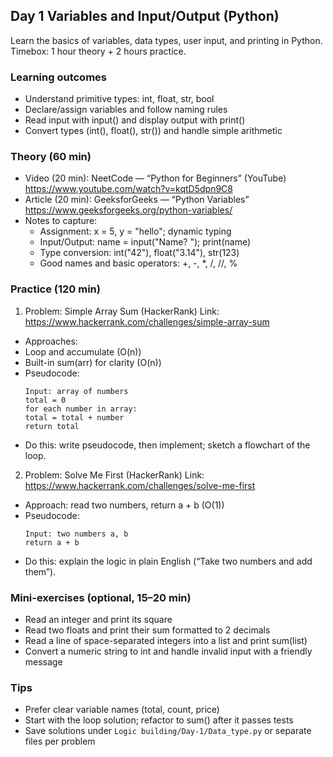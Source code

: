 ## Day 1  Variables and Input/Output (Python)

Learn the basics of variables, data types, user input, and printing in Python. Timebox: 1 hour theory + 2 hours practice.

### Learning outcomes
- Understand primitive types: int, float, str, bool
- Declare/assign variables and follow naming rules
- Read input with input() and display output with print()
- Convert types (int(), float(), str()) and handle simple arithmetic

### Theory (60 min)
- Video (20 min): NeetCode — “Python for Beginners” (YouTube)
    https://www.youtube.com/watch?v=kqtD5dpn9C8
- Article (20 min): GeeksforGeeks — “Python Variables”
    https://www.geeksforgeeks.org/python-variables/
- Notes to capture:
    - Assignment: x = 5, y = "hello"; dynamic typing
    - Input/Output: name = input("Name? "); print(name)
    - Type conversion: int("42"), float("3.14"), str(123)
    - Good names and basic operators: +, -, *, /, //, %

### Practice (120 min)

1) Problem: Simple Array Sum (HackerRank)
Link: https://www.hackerrank.com/challenges/simple-array-sum
- Approaches:
- Loop and accumulate (O(n))
- Built-in sum(arr) for clarity (O(n))
- Pseudocode:
    ```
    Input: array of numbers
    total = 0
    for each number in array:
    total = total + number
    return total
    ```
- Do this: write pseudocode, then implement; sketch a flowchart of the loop.

2) Problem: Solve Me First (HackerRank)
Link: https://www.hackerrank.com/challenges/solve-me-first
- Approach: read two numbers, return a + b (O(1))
- Pseudocode:
    ```
    Input: two numbers a, b
    return a + b
    ```
- Do this: explain the logic in plain English (“Take two numbers and add them”).

### Mini-exercises (optional, 15–20 min)
- Read an integer and print its square
- Read two floats and print their sum formatted to 2 decimals
- Read a line of space-separated integers into a list and print sum(list)
- Convert a numeric string to int and handle invalid input with a friendly message

### Tips
- Prefer clear variable names (total, count, price)
- Start with the loop solution; refactor to sum() after it passes tests
- Save solutions under `Logic building/Day-1/Data_type.py` or separate files per problem